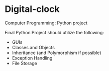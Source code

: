 # Digital-clock
Computer Programming: Python project

Final Python Project
should utilize the following:
- GUIs
- Classes and Objects
- Inheritance (and Polymorphism if possible)
- Exception Handling
- File Storage
